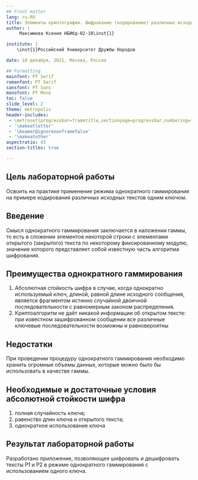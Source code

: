 ```yaml
---
## Front matter
lang: ru-RU
title: Элементы криптографии. Шифрование (кодирование) различных исходных текстов одним ключом
author: |
	 Максимова Ксения НБИбд-02-18\inst{1}

institute: |
	\inst{1}Российский Университет Дружбы Народов

date: 18 декабря, 2021, Москва, Россия

## Formatting
mainfont: PT Serif
romanfont: PT Serif
sansfont: PT Sans
monofont: PT Mono
toc: false
slide_level: 2
theme: metropolis
header-includes: 
 - \metroset{progressbar=frametitle,sectionpage=progressbar,numbering=fraction}
 - '\makeatletter'
 - '\beamer@ignorenonframefalse'
 - '\makeatother'
aspectratio: 43
section-titles: true

---
```


## Цель лабораторной работы 

Освоить на практике применение режима однократного гаммирования на примере кодирования различных исходных текстов одним ключом.


## Введение

Смысл однократного гаммирования заключается в наложении
гаммы, то есть в сложении элементов некоторой строки с элементами открытого (закрытого)
текста по некоторому фиксированному модулю, значение которого представляет собой известную часть алгоритма шифрования.

## Преимущества однократного гаммирования

1. Абсолютная стойкость шифра в случае, когда однократно используемый ключ, длиной, равной длине исходного сообщения,
является фрагментом истинно случайной двоичной последовательности с равномерным законом распределения. 
2. Криптоалгоритм не даёт никакой информации об открытом тексте: при известном зашифрованном сообщении
все различные ключевые последовательности возможны и равновероятны

## Недостатки

При проведении процедуру однократного гаммирования необходимо хранить огромные объемы данных, 
которые можно было бы использовать в качестве гаммы.

## Необходимые и достаточные условия абсолютной стойкости шифра 

1. полная случайность ключа;
2. равенство длин ключа и открытого текста;
3. однократное использование ключа


## Результат лабораторной работы

Разработано приложение, позволяющее шифровать и дешифровать тексты P1 и P2 в режиме однократного гаммирования с использованием одного ключа.

 




